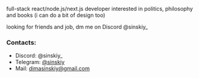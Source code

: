 full-stack react/node.js/next.js developer interested in politics, philosophy and books (i can do a bit of design too)

looking for friends and job, dm me on Discord @sinskiy_

### Contacts:

- Discord: @sinskiy_
- Telegram: [@sinskiy](http://t.me/sinskiy)
- Mail: dimasinskiy@gmail.com
